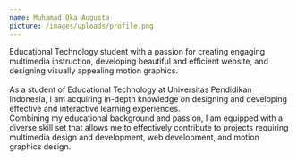 ```yaml
---
name: Muhamad Oka Augusta
picture: /images/uploads/profile.png
---
```

Educational Technology student with a passion for creating engaging multimedia instruction, developing beautiful and efficient website, and designing visually appealing motion graphics.\
\
As a student of Educational Technology at Universitas Pendidikan Indonesia, I am acquiring in-depth knowledge on designing and developing effective and interactive learning experiences.\
Combining my educational background and passion, I am equipped with a diverse skill set that allows me to effectively contribute to projects requiring multimedia design and development, web development, and motion graphics design.
